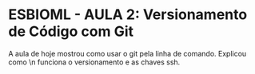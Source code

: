 # ESBIOML - AULA 2: Versionamento de Código com Git

A aula de hoje mostrou como usar o git pela linha de comando. Explicou como \n 
funciona o versionamento e as chaves ssh.

